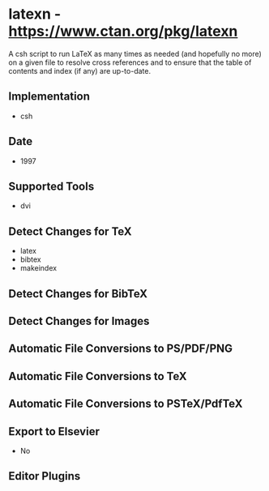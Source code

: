 # latexn - https://www.ctan.org/pkg/latexn
A csh script to run LaTeX as many times as needed (and hopefully no more) on a given file to resolve cross references and to ensure that the table of contents and index (if any) are 
up-to-date.

## Implementation
- csh

## Date
- 1997

## Supported Tools
- dvi

## Detect Changes for TeX
- latex
- bibtex
- makeindex

## Detect Changes for BibTeX

## Detect Changes for Images

## Automatic File Conversions to PS/PDF/PNG

## Automatic File Conversions to TeX

## Automatic File Conversions to PSTeX/PdfTeX

## Export to Elsevier
- No

## Editor Plugins
